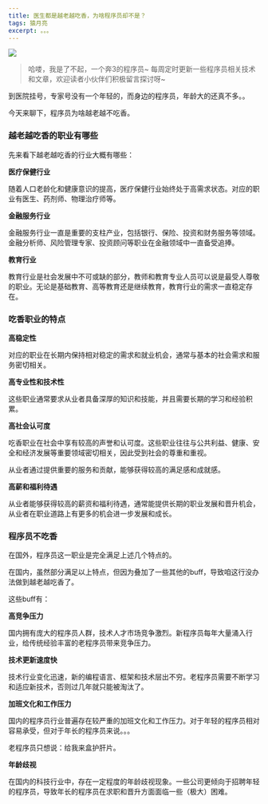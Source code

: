 ```yaml
---
title: 医生都是越老越吃香，为啥程序员却不是？
tags: 猿月亮
excerpt: 。。。
---
```


![](https://moonxw.github.io/blog/assets/imgs/20240229/image-20240316171622667.png)

> 哈喽，我是了不起，一个奔3的程序员~
> 每周定时更新一些程序员相关技术和文章，欢迎读者小伙伴们积极留言探讨呀~


到医院挂号，专家号没有一个年轻的，而身边的程序员，年龄大的还真不多。。

今天来聊下，程序员为啥越老越不吃香。

### 越老越吃香的职业有哪些

先来看下越老越吃香的行业大概有哪些：

**医疗保健行业**

随着人口老龄化和健康意识的提高，医疗保健行业始终处于高需求状态。对应的职业有医生、药剂师、物理治疗师等。

**金融服务行业**

金融服务行业一直是重要的支柱产业，包括银行、保险、投资和财务服务等领域。金融分析师、风险管理专家、投资顾问等职业在金融领域中一直备受追捧。

**教育行业**

教育行业是社会发展中不可或缺的部分，教师和教育专业人员可以说是最受人尊敬的职业。无论是基础教育、高等教育还是继续教育，教育行业的需求一直稳定存在。

### 吃香职业的特点

**高稳定性**

对应的职业在长期内保持相对稳定的需求和就业机会，通常与基本的社会需求和服务密切相关。

**高专业性和技术性**

这些职业通常要求从业者具备深厚的知识和技能，并且需要长期的学习和经验积累。

**高社会认可度**

吃香职业在社会中享有较高的声誉和认可度。这些职业往往与公共利益、健康、安全和经济发展等重要领域密切相关，因此受到社会的尊重和重视。

从业者通过提供重要的服务和贡献，能够获得较高的满足感和成就感。

**高薪和福利待遇**

从业者能够获得较高的薪资和福利待遇，通常能提供长期的职业发展和晋升机会，从业者在职业道路上有更多的机会进一步发展和成长。

### 程序员不吃香

在国外，程序员这一职业是完全满足上述几个特点的。

在国内，虽然部分满足以上特点，但因为叠加了一些其他的buff，导致咱这行没办法做到越老越吃香了。

这些buff有：

**高竞争压力**

国内拥有庞大的程序员人群，技术人才市场竞争激烈。新程序员每年大量涌入行业，给传统经验丰富的老程序员带来竞争压力。

**技术更新速度快**

技术行业变化迅速，新的编程语言、框架和技术层出不穷。老程序员需要不断学习和适应新技术，否则过几年就只能被淘汰了。

**加班文化和工作压力**

国内的程序员行业普遍存在较严重的加班文化和工作压力。对于年轻的程序员相对容易承受，但对于年长的程序员来说。。。

老程序员只想说：给我来盒护肝片。

**年龄歧视**

在国内的科技行业中，存在一定程度的年龄歧视现象。一些公司更倾向于招聘年轻的程序员，导致年长的程序员在求职和晋升方面面临一些（极大）困难。

